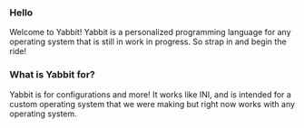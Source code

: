 ### Hello
Welcome to Yabbit!  Yabbit is a personalized programming language for any operating system that is still in work in progress.  So strap in and begin the ride!

### What is Yabbit for?
Yabbit is for configurations and more!  It works like INI, and is intended for a custom operating system that we were making but right now works with any operating system.
